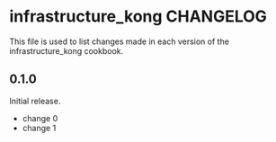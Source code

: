 # infrastructure_kong CHANGELOG

This file is used to list changes made in each version of the infrastructure_kong cookbook.

## 0.1.0

Initial release.

- change 0
- change 1
